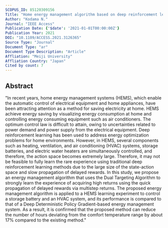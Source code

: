 ```yaml
---
SCOPUS_ID: 85120309156
Title: "Home energy management algorithm based on deep reinforcement learning using multistep prediction"
Author: "Kodama N."
Journal: "IEEE Access"
Publication Date: {'$date': '2021-01-01T00:00:00Z'}
Publication Year: 2021
DOI: "10.1109/ACCESS.2021.3126365"
Source Type: "Journal"
Document Type: "ar"
Document Type Description: "Article"
Affliation: "Meiji University"
Affliation Country: "Japan"
Cited by count: 7
---
```


## Abstract
"In recent years, home energy management systems (HEMS), which enable the automatic control of electrical equipment and home appliances, have been attracting attention as a method for saving electricity at home. HEMS achieve energy saving by visualizing energy consumption at home and controlling energy consuming equipment such as air conditioners. The optimum control law is difficult to attain, owing to uncertainties related to power demand and power supply from the electrical equipment. Deep reinforcement learning has been used to address energy optimization problems for home environments. However, in HEMS, several components such as heating, ventilation, and air conditioning (HVAC) systems, storage batteries, and electric water heaters are simultaneously controlled, and therefore, the action space becomes extremely large. Therefore, it may not be feasible to fully learn the rare experience using traditional deep reinforcement learning methods due to the large size of the state-action space and slow propagation of delayed rewards. In this study, we propose an energy management algorithm that uses the Dual Targeting Algorithm to strongly learn the experience of acquiring high returns using the quick propagation of delayed rewards via multistep returns. The proposed energy management algorithm is applied to a HEMS learning experiment to control a storage battery and an HVAC system, and its performance is compared to that of a Deep Deterministic Policy Gradient-based energy management system. As a result, it is confirmed that the proposed method can reduce the number of hours deviating from the comfort temperature range by about 17% compared to the existing method."

